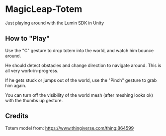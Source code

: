 # MagicLeap-Totem

Just playing around with the Lumin SDK in Unity

## How to "Play"

Use the "C" gesture to drop totem into the world, and watch him bounce around.

He should detect obstacles and change direction to navigate around. This is all very work-in-progress.

If he gets stuck or jumps out of the world, use the "Pinch" gesture to grab him again.

You can turn off the visibility of the world mesh (after meshing looks ok) with the thumbs up gesture.

## Credits

Totem model from: https://www.thingiverse.com/thing:864599